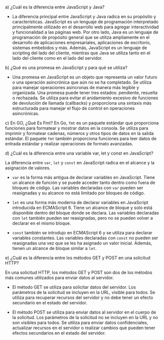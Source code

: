 a) ¿Cuál es la diferencia entre JavaScript y Java?
- La diferencia principal entre JavaScript y Java radica en su propósito y características. JavaScript es un lenguaje de programación interpretado principalmente utilizado en el desarrollo web para agregar interactividad y funcionalidad a las páginas web. Por otro lado, Java es un lenguaje de programación de propósito general que se utiliza ampliamente en el desarrollo de aplicaciones empresariales, aplicaciones de escritorio, sistemas embebidos y más. Además, JavaScript es un lenguaje de scripting del lado del cliente, mientras que Java se utiliza tanto en el lado del cliente como en el lado del servidor.

b) ¿Qué es una promesa en JavaScript y para qué se utiliza?
- Una promesa en JavaScript es un objeto que representa un valor futuro o una operación asincrónica que aún no se ha completado. Se utiliza para manejar operaciones asíncronas de manera más legible y organizada. Una promesa puede tener tres estados: pendiente, resuelta o rechazada. Se utiliza para evitar el anidamiento excesivo de funciones de devolución de llamada (callbacks) y proporciona una sintaxis más estructurada para manejar el flujo de control en operaciones asincrónicas.

c) En GO, ¿Qué Es Fmt?
En Go, `fmt` es un paquete estándar que proporciona funciones para formatear y mostrar datos en la consola. Se utiliza para imprimir y formatear cadenas, números y otros tipos de datos en la salida estándar. El paquete `fmt` también proporciona funciones para leer datos de entrada estándar y realizar operaciones de formato avanzadas.

d) ¿Cuál es la diferencia entre una variable var, let y const en JavaScript?

La diferencia entre `var`, `let` y `const` en JavaScript radica en el alcance y la asignación de valores.

- `var` es la forma más antigua de declarar variables en JavaScript. Tiene un alcance de función y se puede acceder tanto dentro como fuera de bloques de código. Las variables declaradas con `var` pueden ser reasignadas y su alcance no está limitado por bloques de código.

- `let` es una forma más moderna de declarar variables en JavaScript introducida en ECMAScript 6. Tiene un alcance de bloque y solo está disponible dentro del bloque donde se declara. Las variables declaradas con `let` también pueden ser reasignadas, pero no se pueden volver a declarar en el mismo bloque.

- `const` también se introdujo en ECMAScript 6 y se utiliza para declarar variables constantes. Las variables declaradas con `const` no pueden ser reasignadas una vez que se les ha asignado un valor inicial. Además, tienen un alcance de bloque similar a `let`.

e) ¿Cuál es la diferencia entre los métodos GET y POST en una solicitud HTTP?

En una solicitud HTTP, los métodos GET y POST son dos de los métodos más comunes utilizados para enviar datos al servidor.

- El método GET se utiliza para solicitar datos del servidor. Los parámetros de la solicitud se incluyen en la URL, visible para todos. Se utiliza para recuperar recursos del servidor y no debe tener un efecto secundario en el estado del servidor.

- El método POST se utiliza para enviar datos al servidor en el cuerpo de la solicitud. Los parámetros de la solicitud no se incluyen en la URL y no son visibles para todos. Se utiliza para enviar datos confidenciales, actualizar recursos en el servidor o realizar cambios que pueden tener efectos secundarios en el estado del servidor.
